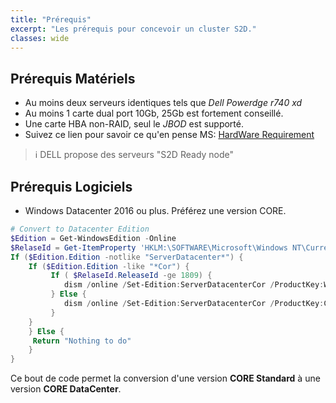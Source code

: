 ```yaml
---
title: "Prérequis"
excerpt: "Les prérequis pour concevoir un cluster S2D."
classes: wide
---
```


## Prérequis Matériels

- Au moins deux serveurs identiques tels que _Dell Powerdge r740 xd_
- Au moins 1 carte dual port 10Gb, 25Gb est fortement conseillé.
- Une carte HBA non-RAID, seul le _JBOD_ est supporté.
- Suivez ce lien pour savoir ce qu'en pense MS: [HardWare Requirement]

> ℹ️ DELL propose des serveurs "S2D Ready node"

## Prérequis Logiciels

- Windows Datacenter 2016 ou plus. Préférez une version CORE.

```powershell
# Convert to Datacenter Edition  
$Edition = Get-WindowsEdition -Online
$RelaseId = Get-ItemProperty 'HKLM:\SOFTWARE\Microsoft\Windows NT\CurrentVersion' -Name ReleaseID | Select-Object ReleaseID
If ($Edition.Edition -notlike "ServerDatacenter*") {
    If ($Edition.Edition -like "*Cor") {
         If ( $RelaseId.ReleaseId -ge 1809) {
            dism /online /Set-Edition:ServerDatacenterCor /ProductKey:WMDGN-G9PQG-XVVXX-R3X43-63DFG /AcceptEula /Quiet
         } Else {
            dism /online /Set-Edition:ServerDatacenterCor /ProductKey:CB7KF-BWN84-R7R2Y-793K2-8XDDG /AcceptEula /Quiet
         }
    }
    } Else {
     Return "Nothing to do" 
    }
}
```

Ce bout de code permet la conversion d'une version __CORE Standard__ à une version __CORE DataCenter__.

[HardWare Requirement]: <https://docs.microsoft.com/fr-fr/windows-server/storage/storage-spaces/storage-spaces-direct-hardware-requirements>